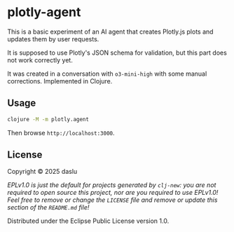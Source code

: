 # plotly-agent

This is a basic experiment of an AI agent that creates Plotly.js plots and updates them by user requests.

It is supposed to use Plotly's JSON schema for validation, but this part does not work correctly yet.

It was created in a conversation with `o3-mini-high` with some manual corrections. Implemented in Clojure.

## Usage

```bash
clojure -M -m plotly.agent
```

Then browse `http://localhost:3000`.


## License

Copyright © 2025 daslu

_EPLv1.0 is just the default for projects generated by `clj-new`: you are not_
_required to open source this project, nor are you required to use EPLv1.0!_
_Feel free to remove or change the `LICENSE` file and remove or update this_
_section of the `README.md` file!_

Distributed under the Eclipse Public License version 1.0.
